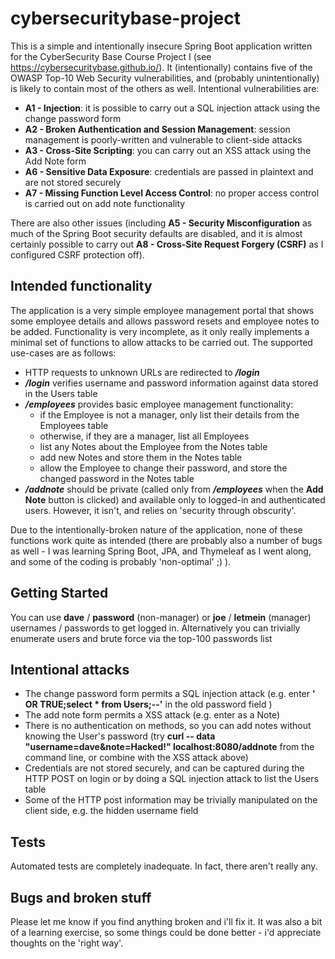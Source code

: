 # cybersecuritybase-project

This is a simple and intentionally insecure Spring Boot application written for the CyberSecurity Base Course Project I (see https://cybersecuritybase.github.io/). It (intentionally) contains five of the OWASP Top-10 Web Security vulnerabilities, and (probably unintentionally) is likely to contain most of the others as well. Intentional vulnerabilities are:

* **A1 - Injection**: it is possible to carry out a SQL injection attack using the change password form
* **A2 - Broken Authentication and Session Management**: session management is poorly-written and vulnerable to client-side attacks 
* **A3 - Cross-Site Scripting**: you can carry out an XSS attack using the Add Note form
* **A6 - Sensitive Data Exposure**: credentials are passed in plaintext and are not stored securely
* **A7 - Missing Function Level Access Control**: no proper access control is carried out on add note functionality

There are also other issues (including **A5 - Security Misconfiguration** as much of the Spring Boot security defaults are disabled, and it is almost certainly possible to carry out **A8 - Cross-Site Request Forgery (CSRF)** as I configured CSRF protection off). 

## Intended functionality

The application is a very simple employee management portal that shows some employee details and allows password resets and employee notes to be added. Functionality is very incomplete, as it only really implements a minimal set of functions to allow attacks to be carried out. The supported use-cases are as follows:

* HTTP requests to unknown URLs are redirected to ***/login***
* ***/login*** verifies username and password information against data stored in the Users table
* ***/employees*** provides basic employee management functionality:
  * if the Employee is not a manager, only list their details from the Employees table
  * otherwise, if they are a manager, list all Employees
  * list any Notes about the Employee from the Notes table
  * add new Notes and store them in the Notes table
  * allow the Employee to change their password, and store the changed password in the Notes table
* ***/addnote*** should be private (called only from ***/employees*** when the **Add Note** button is clicked) and available only to logged-in and authenticated users. However, it isn't, and relies on 'security through obscurity'.  
  
Due to the intentionally-broken nature of the application, none of these functions work quite as intended (there are probably also a number of bugs as well - I was learning Spring Boot, JPA, and Thymeleaf as I went along, and some of the coding is probably 'non-optimal' ;) ). 

## Getting Started

You can use **dave** / **password** (non-manager) or **joe** / **letmein** (manager) usernames / passwords to get logged in. Alternatively you can trivially enumerate users and brute force via the top-100 passwords list 

## Intentional attacks

* The change password form permits a SQL injection attack (e.g. enter **' OR TRUE;select * from Users;--'** in the old password field ) 
* The add note form permits a XSS attack (e.g. enter **<script>alert("Hello, World!")</script>** as a Note)
* There is no authentication on methods, so you can add notes without knowing the User's password (try **curl -- data "username=dave&amp;note=Hacked!" localhost:8080/addnote** from the command line, or combine with the XSS attack above) 
* Credentials are not stored securely, and can be captured during the HTTP POST on login or by doing a SQL injection attack to list the Users table
* Some of the HTTP post information may be trivially manipulated on the client side, e.g. the hidden username field

## Tests

Automated tests are completely inadequate. In fact, there aren't really any. 

## Bugs and broken stuff

Please let me know if you find anything broken and i'll fix it. It was also a bit of a learning exercise, so some things 
could be done better - i'd appreciate thoughts on the 'right way'. 

